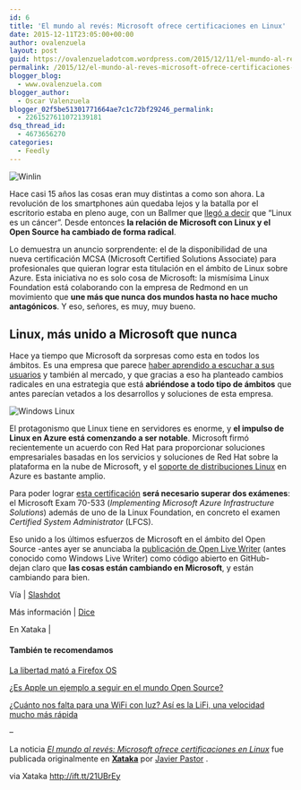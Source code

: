 ```yaml
---
id: 6
title: 'El mundo al revés: Microsoft ofrece certificaciones en Linux'
date: 2015-12-11T23:05:00+00:00
author: ovalenzuela
layout: post
guid: https://ovalenzueladotcom.wordpress.com/2015/12/11/el-mundo-al-reves-microsoft-ofrece-certificaciones-en-linux
permalink: /2015/12/el-mundo-al-reves-microsoft-ofrece-certificaciones-en-linux.html
blogger_blog:
  - www.ovalenzuela.com
blogger_author:
  - Oscar Valenzuela
blogger_02f5be51301771664ae7c1c72bf29246_permalink:
  - 2261527611072139181
dsq_thread_id:
  - 4673656270
categories:
  - Feedly
---
```

<div>
  <div>
    <img src="http://ift.tt/1NmDaJ0" alt="Winlin" />
  </div>
</div>

Hace casi 15 años las cosas eran muy distintas a como son ahora. La revolución de los smartphones aún quedaba lejos y la batalla por el escritorio estaba en pleno auge, con un Ballmer que [llegó a decir](http://ift.tt/HcV4Az) que &#8220;Linux es un cáncer&#8221;. Desde entonces **la relación de Microsoft con Linux y el Open Source ha cambiado de forma radical**.

Lo demuestra un anuncio sorprendente: el de la disponibilidad de una nueva certificación MCSA (Microsoft Certified Solutions Associate) para profesionales que quieran lograr esta titulación en el ámbito de Linux sobre Azure. Esta iniciativa no es solo cosa de Microsoft: la mismísima Linux Foundation está colaborando con la empresa de Redmond en un movimiento que **une más que nunca dos mundos hasta no hace mucho antagónicos**. Y eso, señores, es muy, muy bueno.

## Linux, más unido a Microsoft que nunca

Hace ya tiempo que Microsoft da sorpresas como esta en todos los ámbitos. Es una empresa que parece [haber aprendido a escuchar a sus usuarios](http://ift.tt/1NmDaJ4) y también al mercado, y que gracias a eso ha planteado cambios radicales en una estrategia que está **abriéndose a todo tipo de ámbitos** que antes parecían vetados a los desarrollos y soluciones de esta empresa.

<div>
  <div>
    <img src="http://ift.tt/1HYvSyh" alt="Windows Linux" />
  </div>
</div>

El protagonismo que Linux tiene en servidores es enorme, y **el impulso de Linux en Azure está comenzando a ser notable**. Microsoft firmó recientemente un acuerdo con Red Hat para proporcionar soluciones empresariales basadas en los servicios y soluciones de Red Hat sobre la plataforma en la nube de Microsoft, y el [soporte de distribuciones Linux](http://ift.tt/1GknZeM) en Azure es bastante amplio.

Para poder lograr [esta certificación](http://ift.tt/1NbpX7U) **será necesario superar dos exámenes**: el Microsoft Exam 70-533 (_Implementing Microsoft Azure Infrastructure Solutions_) además de uno de la Linux Foundation, en concreto el examen _Certified System Administrator_ (LFCS).

Eso unido a los últimos esfuerzos de Microsoft en el ámbito del Open Source -antes ayer se anunciaba la [publicación de Open Live Writer](http://ift.tt/1YYVijt "") (antes conocido como Windows Live Writer) como código abierto en GitHub- dejan claro que **las cosas están cambiando en Microsoft**, y están cambiando para bien.

Vía | [Slashdot](http://ift.tt/1NkZdzK)
  
Más información | [Dice](http://ift.tt/1M5frex)
  
En Xataka |

#### También te recomendamos

[La libertad mató a Firefox OS](http://ift.tt/1HYvSyj)

[¿Es Apple un ejemplo a seguir en el mundo Open Source?](http://ift.tt/1NmDaJ7)

[¿Cuánto nos falta para una WiFi con luz? Así es la LiFi, una velocidad mucho más rápida](http://ift.tt/1jS6TRN)

&#8211;
  
La noticia [_El mundo al revés: Microsoft ofrece certificaciones en Linux_](http://ift.tt/1HYvSyk) fue publicada originalmente en [**Xataka**](http://ift.tt/1HXNQ40) por [Javier Pastor](http://ift.tt/1NRnBZ3) .

via Xataka http://ift.tt/21UBrEy